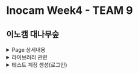 # Inocam Week4 - TEAM 9 

## 이노캠 대나무숲 
<details>
<summary>Page 상세내용</summary>

  |page|설명|
  |:--|:--|
  |Home|인터렉티브를 활용한 반응형 Home |
  |Post, PostWrite|이노캠 사용자들의 대나무숲 커뮤니티|
  |Login, Register|로그인과 화원가입 페이지|
  |Admin|관리자 페이지|

### page 컴포넌트
  |src > page|컴포넌트 설명|
  |:--|:--|
  |App.jsx| Router 설정|
  |Home.jsx|인터렉티브를 활용한 반응형 Home |
  |Post.jsx|이노캠 사용자들의 대나무숲 커뮤니티(게시글, 댓글)|
  |PostWrite.jsx|이노캠 사용자들의 대나무숲 커뮤니티 생성|
  |Login.jsx|로그인 페이지|
  |Register.jsx|화원가입 페이지|
  |Admin.jsx|관리자 페이지|
  |NotFound.jsx|존재하지 않는 페이지 진입시|
  |ErrorBoundery.jsx|에러 발생시 진입 페이지|
</details>

<details>
<summary>라이브러리 관련</summary>

  |라이브러리|버전|라이브러리 설명|
  |:--|:--:|:--|
  |axios|^0.0.0|비동기 통신을 위한 프로미스 가반 라이브러리|
  |dayjs|^0.0.0|날짜 포멧팅을 위한 라이브러리|
  |react-router-dom|^0.0.0|SPA 기반 React에서의 라우팅 처리를 위한 라이브러리|
  |@reduxjs/toolkit react-redux|^0.0.0|전역 또는 네트워크 상태 관리를 위한 라이브러리|
  |styled-compononts|^0.0.0|Css in JS|
  

</details>

<details>
<summary>테스트 계정 셍성(로그인)</summary>

    테스트계정(1)
    로그인ID : qqq@qqq.com
    로그인PW : 1!qQ1!qQ

    테스트계정(2)
    로그인ID : kozy@gmail.com
    로그인PW : kozy


</details>